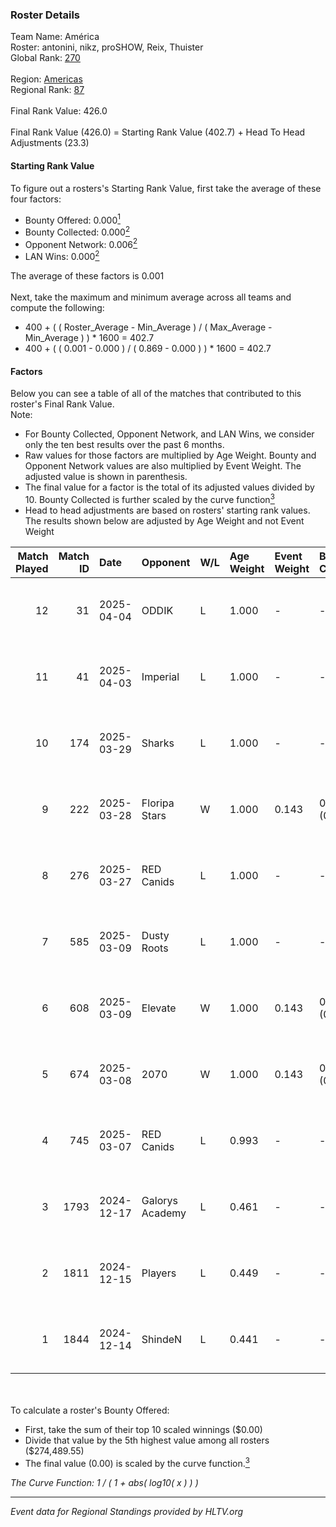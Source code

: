 ### Roster Details<br />
Team Name: América<br />
Roster: antonini, nikz, proSHOW, Reix, Thuister<br />
Global Rank: [270](../../standings_global_2025_04_07.md)<br />
<br />
Region: [Americas]( ../../standings_americas_2025_04_07.md)<br />
Regional Rank: [87]( ../../standings_americas_2025_04_07.md)<br />
<br />
Final Rank Value:  426.0<br />
<br />
Final Rank Value (426.0) = Starting Rank Value (402.7) + Head To Head Adjustments (23.3)<br />

#### Starting Rank Value<br />
To figure out a rosters's Starting Rank Value, first take the average of these four factors:<br />
- Bounty Offered: 0.000[<sup>1</sup>](#table2)
- Bounty Collected: 0.000[<sup>2</sup>](#table1)
- Opponent Network: 0.006[<sup>2</sup>](#table1)
- LAN Wins: 0.000[<sup>2</sup>](#table1)

The average of these factors is 0.001<br />
<br />
Next, take the maximum and minimum average across all teams and compute the following:<br />
- 400 + ( ( Roster_Average - Min_Average ) / ( Max_Average - Min_Average ) ) * 1600 = 402.7
- 400 + ( ( 0.001 - 0.000 ) / ( 0.869 - 0.000 ) ) * 1600 = 402.7


#### Factors<br />
Below you can see a table of all of the matches that contributed to this roster's Final Rank Value.<br />
Note:<br />

- For Bounty Collected, Opponent Network, and LAN Wins, we consider only the ten best results over the past 6 months.
- Raw values for those factors are multiplied by Age Weight. Bounty and Opponent Network values are also multiplied by Event Weight. The adjusted value is shown in parenthesis.
- The final value for a factor is the total of its adjusted values divided by 10. Bounty Collected is further scaled by the curve function[<sup>3</sup>](#curveFunction)
- Head to head adjustments are based on rosters' starting rank values. The results shown below are adjusted by Age Weight and not Event Weight
<span id="table1"></span><br />


| Match Played | Match ID | Date       | Opponent        | W/L | Age Weight | Event Weight | Bounty Collected | Opponent Network | LAN Wins  | H2H Adj. | Roster                                  |
| -: | -: | :- | :- | :- | :- | :- | :- | :- | :- | -: | :- |
|           12 |       31 | 2025-04-04 | ODDIK           | L   | 1.000      | -            | -                | -                | -         |    -2.87 | antonini, nikz, proSHOW, Reix, Thuister |
|           11 |       41 | 2025-04-03 | Imperial        | L   | 1.000      | -            | -                | -                | -         |    -1.44 | antonini, nikz, proSHOW, Reix, Thuister |
|           10 |      174 | 2025-03-29 | Sharks          | L   | 1.000      | -            | -                | -                | -         |    -3.06 | antonini, nikz, proSHOW, Reix, Thuister |
|            9 |      222 | 2025-03-28 | Floripa Stars   | W   | 1.000      | 0.143        | 0.000 (0.000)    | 0.031 (0.004)    | 0 (0.000) |    17.13 | antonini, nikz, proSHOW, Reix, Thuister |
|            8 |      276 | 2025-03-27 | RED Canids      | L   | 1.000      | -            | -                | -                | -         |    -4.42 | antonini, nikz, proSHOW, Reix, Thuister |
|            7 |      585 | 2025-03-09 | Dusty Roots     | L   | 1.000      | -            | -                | -                | -         |    -5.11 | antonini, nikz, proSHOW, Reix, Thuister |
|            6 |      608 | 2025-03-09 | Elevate         | W   | 1.000      | 0.143        | 0.000 (0.000)    | 0.329 (0.047)    | 0 (0.000) |    23.32 | antonini, nikz, proSHOW, Reix, Thuister |
|            5 |      674 | 2025-03-08 | 2070            | W   | 1.000      | 0.143        | 0.000 (0.000)    | 0.051 (0.007)    | 0 (0.000) |    15.44 | antonini, nikz, proSHOW, Reix, Thuister |
|            4 |      745 | 2025-03-07 | RED Canids      | L   | 0.993      | -            | -                | -                | -         |    -3.97 | antonini, nikz, proSHOW, Reix, Thuister |
|            3 |     1793 | 2024-12-17 | Galorys Academy | L   | 0.461      | -            | -                | -                | -         |    -7.36 | antonini, MTGG, mtsGOD, nikz, Thuister  |
|            2 |     1811 | 2024-12-15 | Players         | L   | 0.449      | -            | -                | -                | -         |    -2.31 | antonini, MTGG, mtsGOD, nikz, Thuister  |
|            1 |     1844 | 2024-12-14 | ShindeN         | L   | 0.441      | -            | -                | -                | -         |    -2.06 | antonini, MTGG, mtsGOD, nikz, Thuister  |

<br />
<span id="table2"></span><br />
To calculate a roster's Bounty Offered:<br />

- First, take the sum of their top 10 scaled winnings ($0.00)
- Divide that value by the 5th highest value among all rosters ($274,489.55)
- The final value (0.00) is scaled by the curve function.[<sup>3</sup>](#curveFunction)

<span id="curveFunction"></span>_The Curve Function: 1 / ( 1 + abs( log10( x ) ) )_<br />

---
_Event data for Regional Standings provided by HLTV.org_<br />
